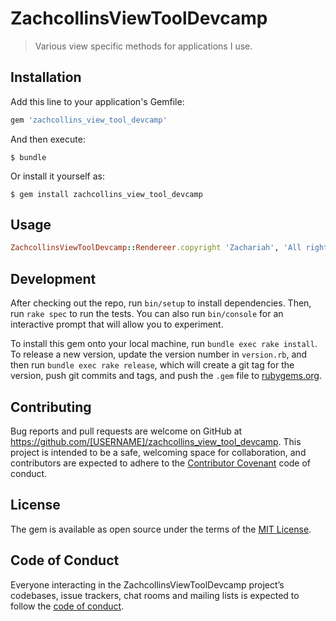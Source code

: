 # ZachcollinsViewToolDevcamp

> Various view specific methods for applications I use.

## Installation

Add this line to your application's Gemfile:

```ruby
gem 'zachcollins_view_tool_devcamp'
```

And then execute:

    $ bundle

Or install it yourself as:

    $ gem install zachcollins_view_tool_devcamp

## Usage

```ruby
ZachcollinsViewToolDevcamp::Rendereer.copyright 'Zachariah', 'All rights reserved'
```

## Development

After checking out the repo, run `bin/setup` to install dependencies. Then, run `rake spec` to run the tests. You can also run `bin/console` for an interactive prompt that will allow you to experiment.

To install this gem onto your local machine, run `bundle exec rake install`. To release a new version, update the version number in `version.rb`, and then run `bundle exec rake release`, which will create a git tag for the version, push git commits and tags, and push the `.gem` file to [rubygems.org](https://rubygems.org).

## Contributing

Bug reports and pull requests are welcome on GitHub at https://github.com/[USERNAME]/zachcollins_view_tool_devcamp. This project is intended to be a safe, welcoming space for collaboration, and contributors are expected to adhere to the [Contributor Covenant](http://contributor-covenant.org) code of conduct.

## License

The gem is available as open source under the terms of the [MIT License](http://opensource.org/licenses/MIT).

## Code of Conduct

Everyone interacting in the ZachcollinsViewToolDevcamp project’s codebases, issue trackers, chat rooms and mailing lists is expected to follow the [code of conduct](https://github.com/[USERNAME]/zachcollins_view_tool_devcamp/blob/master/CODE_OF_CONDUCT.md).
